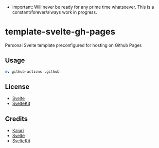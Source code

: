 - Important: Will never be ready for any prime time whatsoever. This is a constant/forever/always work in progress.

# template-svelte-gh-pages

Personal Svelte template preconfigured for hosting on Github Pages

## Usage

```bash
mv github-actions .github
```

## License

- [Svelte](https://github.com/sveltejs/svelte/blob/master/LICENSE.md)
- [SvelteKit](https://github.com/sveltejs/kit/blob/master/LICENSE)

## Credits

- [Kaiuri](https://github.com/kaiuri)
- [Svelte](https://github.com/sveltejs/svelte)
- [SvelteKit](https://github.com/sveltejs/kit)
